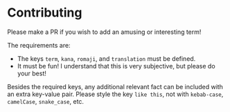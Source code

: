 # Contributing

Please make a PR if you wish to add an amusing or interesting term!

The requirements are:

- The keys `term`, `kana`, `romaji`, and `translation` must be defined.
- It must be fun! I understand that this is very subjective, but please do your best!

Besides the required keys, any additional relevant fact can be included with an extra key-value
pair. Please style the key `like this`, not with `kebab-case`, `camelCase`, `snake_case`, etc.
